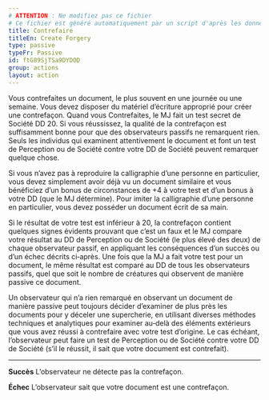 ```yaml
---
# ATTENTION : Ne modifiez pas ce fichier
# Ce fichier est généré automatiquement par un script d'après les données du module Foundry VTT officiel et de sa traduction
title: Contrefaire
titleEn: Create Forgery
type: passive
typeFr: Passive
id: ftG89SjTSa9DYDOD
group: actions
layout: action
---
```

<p>Vous contrefaites un document, le plus souvent en une journée ou une semaine. Vous devez disposer du matériel d’écriture approprié pour créer une contrefaçon. Quand vous Contrefaites, le MJ fait un test secret de Société DD 20. Si vous réussissez, la qualité de la contrefaçon est suffisamment bonne pour que des observateurs passifs ne remarquent rien. Seuls les individus qui examinent attentivement le document et font un test de Perception ou de Société contre votre DD de Société peuvent remarquer quelque chose.</p><p>Si vous n’avez pas à reproduire la calligraphie d’une personne en particulier, vous devez simplement avoir déjà vu un document similaire et vous bénéficiez d’un bonus de circonstances de +4 à votre test et d’un bonus à votre DD (que le MJ détermine). Pour imiter la calligraphie d’une personne en particulier, vous devez posséder un document écrit de sa main.</p><p>Si le résultat de votre test est inférieur à 20, la contrefaçon contient quelques signes évidents prouvant que c’est un faux et le MJ compare votre résultat au DD de Perception ou de Société (le plus élevé des deux) de chaque observateur passif, en appliquant les conséquences d’un succès ou d’un échec décrits ci‑après. Une fois que la MJ a fait votre test pour un document, le même résultat est comparé au DD de tous les observateurs passifs, quel que soit le nombre de créatures qui observent de manière passive ce document.</p><p>Un observateur qui n’a rien remarqué en observant un document de manière passive peut toujours décider d’examiner de plus près les documents pour y déceler une supercherie, en utilisant diverses méthodes techniques et analytiques pour examiner au‑delà des éléments extérieurs que vous avez réussi à contrefaire avec votre test d’origine. Le cas échéant, l’observateur peut faire un test de Perception ou de Société contre votre DD de Société (s’il le réussit, il sait que votre document est contrefait).</p><hr><p><strong>Succès</strong> L’observateur ne détecte pas la contrefaçon.</p><p><strong>Échec</strong> L’observateur sait que votre document est une contrefaçon.</p>
